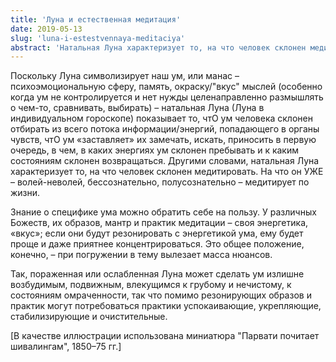 ```yaml
---
title: 'Луна и естественная медитация'
date: 2019-05-13
slug: 'luna-i-estestvennaya-meditaciya'
abstract: 'Натальная Луна характеризует то, на что человек склонен медитировать. На что он УЖЕ – волей-неволей, бессознательно, полусознательно – медитирует по жизни.'
---
```


Поскольку Луна символизирует наш ум, или манас – психоэмоциональную сферу, память, окраску/"вкус" мыслей (особенно когда ум не контролируется и нет нужды целенаправленно размышлять о чем-то, сравнивать, выбирать) – натальная Луна (Луна в индивидуальном гороскопе) показывает то, чтО ум человека склонен отбирать из всего потока информации/энергий, попадающего в органы чувств, чтО ум «заставляет» их замечать, искать, приносить в первую очередь, в чем, в каких энергиях ум склонен пребывать и к каким состояниям склонен возвращаться. Другими словами, натальная Луна характеризует то, на что человек склонен медитировать. На что он УЖЕ – волей-неволей, бессознательно, полусознательно – медитирует по жизни.

<!-- more -->

Знание о специфике ума можно обратить себе на пользу. У различных Божеств, их образов, мантр и практик медитации – своя энергетика, «вкус»; если они будут резонировать с энергетикой ума, ему будет проще и даже приятнее концентрироваться. Это общее положение, конечно, – при погружении в тему вылезает масса нюансов.
⠀

Так, пораженная или ослабленная Луна может сделать ум излишне возбудимым, подвижным, влекущимся к грубому и нечистому, к состояниям омраченности, так что помимо резонирующих образов и практик могут потребоваться практики успокаивающие, укрепляющие, стабилизирующие и очистительные.


[В качестве иллюстрации использована миниатюра "Парвати почитает шивалингам", 1850–75 гг.]